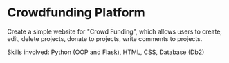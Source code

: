 # Crowdfunding Platform

Create a simple website for "Crowd Funding", which allows users to create, edit, delete projects, donate to projects, write comments to projects.
 
Skills involved: Python (OOP and Flask), HTML, CSS, Database (Db2)

